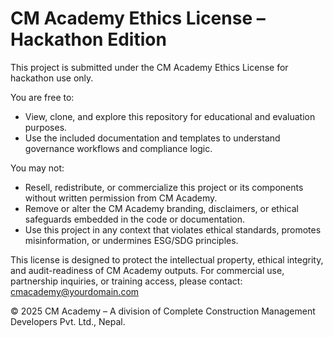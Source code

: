 # CM Academy Ethics License – Hackathon Edition

This project is submitted under the CM Academy Ethics License for hackathon use only.

You are free to:
- View, clone, and explore this repository for educational and evaluation purposes.
- Use the included documentation and templates to understand governance workflows and compliance logic.

You may not:
- Resell, redistribute, or commercialize this project or its components without written permission from CM Academy.
- Remove or alter the CM Academy branding, disclaimers, or ethical safeguards embedded in the code or documentation.
- Use this project in any context that violates ethical standards, promotes misinformation, or undermines ESG/SDG principles.

This license is designed to protect the intellectual property, ethical integrity, and audit-readiness of CM Academy outputs. For commercial use, partnership inquiries, or training access, please contact: cmacademy@yourdomain.com

© 2025 CM Academy – A division of Complete Construction Management Developers Pvt. Ltd., Nepal.
